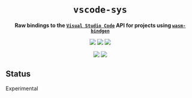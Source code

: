 <div align="center">
  <h1><code>vscode-sys</code></h1>
  <p>
    <strong>Raw bindings to the <a href="https://code.visualstudio.com/"><code>Visual Studio Code</code></a>
      API for projects using <a href="https://github.com/rustwasm/wasm-bindgen"><code>wasm-bindgen</code></a></strong>
  </p>
  <p style="margin-bottom: 0.5ex;">
    <a href="https://interfaces-rs.github.io/vscode-sys"><img
        src="https://img.shields.io/badge/docs-latest-blueviolet?logo=Read-the-docs&logoColor=white"
        /></a>
    <a href="https://github.com/interfaces-rs/vscode-sys/actions"><img
        src="https://github.com/interfaces-rs/vscode-sys/workflows/ci/badge.svg"
        /></a>
    <a href="https://crates.io/crates/vscode-sys"><img
        src="https://img.shields.io/librariesio/release/cargo/vscode-sys.svg?logo=rust"
        /></a>
  </p>
  <p style="margin-bottom: 0.5ex;">
    <a href="https://docs.rs/vscode-sys"><img
        src="https://docs.rs/vscode-sys/badge.svg" /></a>
    <a href="https://crates.io/crates/vscode-sys"><img
        src="https://img.shields.io/crates/v/vscode-sys.svg?logo=rust" /></a>
  </p>
</div>

## Status

Experimental

